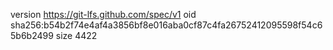 version https://git-lfs.github.com/spec/v1
oid sha256:b54b2f74e4af4a3856bf8e016aba0cf87c4fa26752412095598f54c65b6b2499
size 4422

